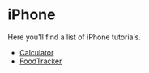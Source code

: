 # iPhone

Here you'll find a list of iPhone tutorials.

* [Calculator](/build-a-calculator.md)
* [FoodTracker](/food-tracker.md)
